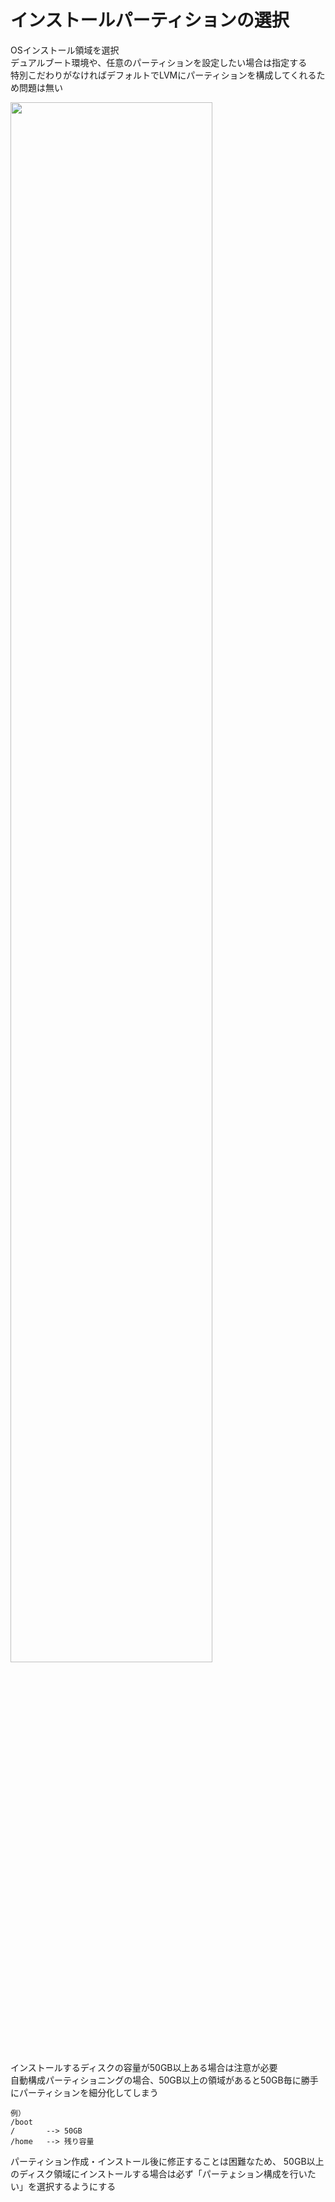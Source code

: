# インストールパーティションの選択
OSインストール領域を選択  
デュアルブート環境や、任意のパーティションを設定したい場合は指定する  
特別こだわりがなければデフォルトでLVMにパーティションを構成してくれるため問題は無い    

<img src="images/centos7_008.png" width="80%" />  

インストールするディスクの容量が50GB以上ある場合は注意が必要  
自動構成パーティショニングの場合、50GB以上の領域があると50GB毎に勝手にパーティションを細分化してしまう  

```
例）
/boot
/       --> 50GB
/home   --> 残り容量
```

パーティション作成・インストール後に修正することは困難なため、
50GB以上のディスク領域にインストールする場合は必ず「パーテょション構成を行いたい」を選択するようにする  
